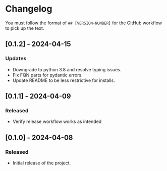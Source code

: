 # Changelog

You must follow the format of `## [VERSION-NUMBER]` for the GitHub workflow to pick up the text.

## [0.1.2] - 2024-04-15
### Updates
- Downgrade to python 3.8 and resolve typing issues.
- Fix FQN parts for pydantic errors.
- Update README to be less restrictive for installs.

## [0.1.1] - 2024-04-09
### Released
- Verify release workflow works as intended

## [0.1.0] - 2024-04-08
### Released
- Initial release of the project.
